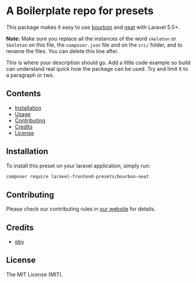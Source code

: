 # A Boilerplate repo for presets

This package makes it easy to use [bourbon](https://www.bourbon.io/) and [neat](https://neat.bourbon.io/) with Laravel 5.5+.

**Note:** Make sure you replace all the instances of the word ```skeleton``` or ```Skeleton``` on this file, the `composer.json` file and on the `src/` folder, and to rename the files. You can delete this line after.

This is where your description should go. Add a little code example so build can understand real quick how the package can be used. Try and limit it to a paragraph or two.



## Contents

- [Installation](#installation)
- [Usage](#usage)
- [Contributing](#contributing)
- [Credits](#credits)
- [License](#license)


## Installation

To install this preset on your laravel application, simply run:

``` bash
composer require laravel-frontend-presets/bourbon-neat
```

## Contributing

Please check our contributing rules in [our website](https://laravel-frontend-presets.github.io) for details.

## Credits

- [eby](https://github.com/eby)

## License

The MIT License (MIT).
